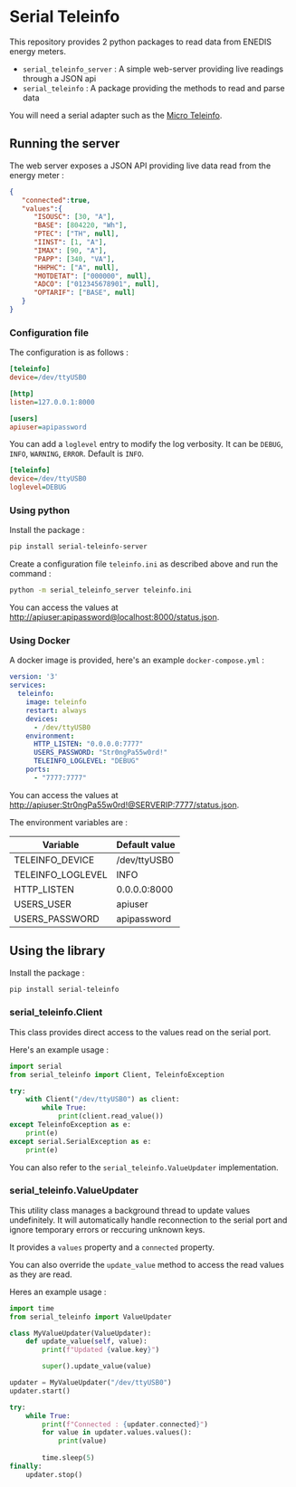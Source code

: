 # Serial Teleinfo

This repository provides 2 python packages to read data from ENEDIS energy meters.

- `serial_teleinfo_server` : A simple web-server providing live readings through a JSON api
- `serial_teleinfo` : A package providing the methods to read and parse data

You will need a serial adapter such as the [Micro Teleinfo](https://www.tindie.com/products/hallard/micro-teleinfo-v20/).

## Running the server

The web server exposes a JSON API providing live data read from the energy meter :

```json
{
   "connected":true,
   "values":{
      "ISOUSC": [30, "A"],
      "BASE": [804220, "Wh"],
      "PTEC": ["TH", null],
      "IINST": [1, "A"],
      "IMAX": [90, "A"],
      "PAPP": [340, "VA"],
      "HHPHC": ["A", null],
      "MOTDETAT": ["000000", null],
      "ADCO": ["012345678901", null],
      "OPTARIF": ["BASE", null]
   }
}
```

### Configuration file

The configuration is as follows :

```ini
[teleinfo]
device=/dev/ttyUSB0

[http]
listen=127.0.0.1:8000

[users]
apiuser=apipassword
```

You can add a `loglevel` entry to modify the log verbosity. It can be `DEBUG`, `INFO`, `WARNING`, `ERROR`. Default is `INFO`.

```ini
[teleinfo]
device=/dev/ttyUSB0
loglevel=DEBUG
```

### Using python

Install the package :

```bash
pip install serial-teleinfo-server
```

Create a configuration file `teleinfo.ini` as described above and run the command :

```bash
python -m serial_teleinfo_server teleinfo.ini
```

You can access the values at [http://apiuser:apipassword@localhost:8000/status.json](http://apiuser:apipassword@localhost:8000/status.json).

### Using Docker

A docker image is provided, here's an example `docker-compose.yml` :

```yaml
version: '3'
services:
  teleinfo:
    image: teleinfo
    restart: always
    devices:
      - /dev/ttyUSB0
    environment:
      HTTP_LISTEN: "0.0.0.0:7777"
      USERS_PASSWORD: "Str0ngPa55w0rd!"
      TELEINFO_LOGLEVEL: "DEBUG"
    ports:
      - "7777:7777"
```

You can access the values at [http://apiuser:Str0ngPa55w0rd!@SERVERIP:7777/status.json](http://apiuser:Str0ngPa55w0rd!@SERVERIP:7777/status.json).

The environment variables are :

| Variable          | Default value |
|-------------------|---------------|
| TELEINFO_DEVICE   | /dev/ttyUSB0  |
| TELEINFO_LOGLEVEL | INFO          |
| HTTP_LISTEN       | 0.0.0.0:8000  |
| USERS_USER        | apiuser       |
| USERS_PASSWORD    | apipassword   |


## Using the library

Install the package :

```bash
pip install serial-teleinfo
```

### serial_teleinfo.Client

This class provides direct access to the values read on the serial port.

Here's an example usage :

```python
import serial
from serial_teleinfo import Client, TeleinfoException

try:
    with Client("/dev/ttyUSB0") as client:
        while True:
            print(client.read_value())
except TeleinfoException as e:
    print(e)
except serial.SerialException as e:
    print(e)
```

You can also refer to the `serial_teleinfo.ValueUpdater` implementation.

### serial_teleinfo.ValueUpdater

This utility class manages a background thread to update values undefinitely.
It will automatically handle reconnection to the serial port and ignore temporary errors or
reccuring unknown keys.

It provides a `values` property and a `connected` property.

You can also override the `update_value` method to access the read values as they are read.

Heres an example usage :

```python
import time
from serial_teleinfo import ValueUpdater

class MyValueUpdater(ValueUpdater):
    def update_value(self, value):
        print(f"Updated {value.key}")

        super().update_value(value)

updater = MyValueUpdater("/dev/ttyUSB0")
updater.start()

try:
    while True:
        print(f"Connected : {updater.connected}")
        for value in updater.values.values():
            print(value)
        
        time.sleep(5)
finally:
    updater.stop()
```